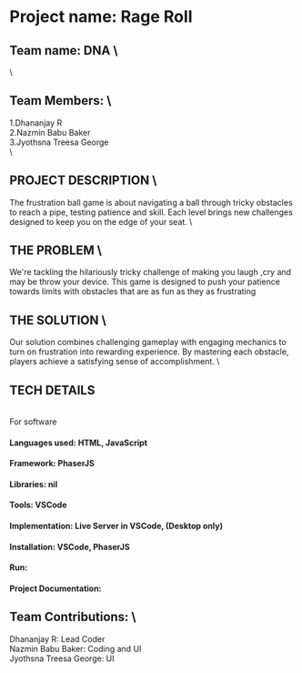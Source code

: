# Project name: Rage Roll
## Team name: DNA \
\
## Team Members: \
1.Dhananjay R \
2.Nazmin Babu Baker \
3.Jyothsna Treesa George \
\
## PROJECT DESCRIPTION \
The frustration ball game is about navigating a ball through tricky obstacles to reach a pipe, testing patience and skill. Each level brings new challenges designed to keep you on the edge of your seat.
\
## THE PROBLEM \
We're tackling the hilariously tricky challenge of making you laugh ,cry and may be throw your device. This game is designed to push your patience towards limits with obstacles that are as fun as they as frustrating

## THE SOLUTION \
Our solution combines challenging gameplay with engaging mechanics to turn on frustration into rewarding experience. By mastering each obstacle, players achieve a satisfying sense of accomplishment.
\
## TECH DETAILS
\
For software
#### Languages used: HTML, JavaScript
#### Framework: PhaserJS
#### Libraries: nil
#### Tools: VSCode

#### Implementation: Live Server in VSCode, (Desktop only)

#### Installation: VSCode, PhaserJS

#### Run:

#### Project Documentation:

## Team Contributions: \
Dhananjay R: Lead Coder \
Nazmin Babu Baker: Coding and UI \
Jyothsna Treesa George: UI
